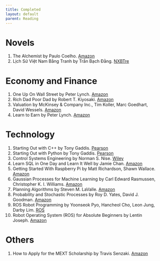 ```yaml
---
title: Completed
layout: default
parent: Reading
---
```


# Novels
1. The Alchemist by Paulo Coelho. [Amazon](https://www.amazon.co.jp/dp/0007155662)
2. Lịch Sử Việt Nam Bằng Tranh by Trần Bạch Đằng. [NXBTre](https://www.nxbtre.com.vn/sach/lich-su-viet-nam-bang-tranh-boxset-53-tap-156788.html)

# Economy and Finance
1. One Up On Wall Street by Peter Lynch. [Amazon](https://www.amazon.co.jp/-/en/Peter-Lynch/dp/0743200403)
2. Rich Dad Poor Dad by Robert T. Kiyosaki. [Amazon](https://www.amazon.co.jp/-/en/Robert-T-Kiyosaki/dp/1612680194)
3. Valuation by McKinsey & Company Inc., Tim Koller, Marc Goedhart, David Wessels. [Amazon](www.amazon.co.jp/dp/1119610885)
4. Learn to Earn by Peter Lynch. [Amazon](https://www.amazon.co.jp/-/en/Peter-Lynch/dp/0684811634) 



# Technology
1. Starting Out with C++ by Tony Gaddis. [Pearson](https://www.pearson.com/en-us/subject-catalog/p/starting-out-with-c-from-control-structures-to-objects/P200000003320/9780137450626)
2. Starting Out with Python by Tony Gaddis. [Pearson](https://www.pearson.com/en-us/subject-catalog/p/starting-out-with-python/P200000003356/9780136912330)
3. Control Systems Engineering by Norman S. Nise. [Wiley](https://www.wiley.com/en-us/Control+Systems+Engineering%2C+8th+Edition-p-9781119474227)
4. Learn SQL in One Day and Learn It Well by Jamie Chan. [Amazon](https://www.amazon.co.jp/-/en/LCF-Publishing/dp/1731039662)
5. Getting Started With Raspberry Pi by Matt Richardson, Shawn Wallace. [Amazon](https://www.amazon.co.jp/-/en/Matt-Richardson/dp/1449344216)
6. Gaussian Processes for Machine Learning by Carl Edward Rasmussen, Christopher K. I. Williams. [Amazon](https://www.amazon.com/Gaussian-Processes-Learning-Adaptive-Computation/dp/026218253X)
7. Planning Algorithms by Steven M. LaValle. [Amazon](https://www.amazon.com/Planning-Algorithms-Steven-M-LaValle/dp/0521862051)
8. Probability and Stochastic Processes by Roy D. Yates, David J. Goodman. [Amazon](https://www.amazon.com/Probability-Stochastic-Processes-Introduction-Electrical/dp/1118324560)
9. ROS Robot Programming by Yoonseok Pyo, Hancheol Cho, Leon Jung, Darby Lim. [ROS](https://wiki.ros.org/Books/ROS_Robot_Programming_English)
10. Robot Operating System (ROS) for Absolute Beginners by Lentin Joseph. [Amazon](https://www.amazon.co.jp/-/en/Lentin-Joseph-ebook/dp/B07D9CGKQ7)

# Others
1. How to Apply for the MEXT Scholarship by Travis Senzaki. [Amazon](https://www.amazon.co.jp/-/en/Travis-Senzaki/dp/4909776001)